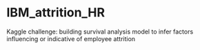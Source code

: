 # IBM_attrition_HR
Kaggle challenge: building survival analysis model to infer factors influencing or indicative of employee attrition
